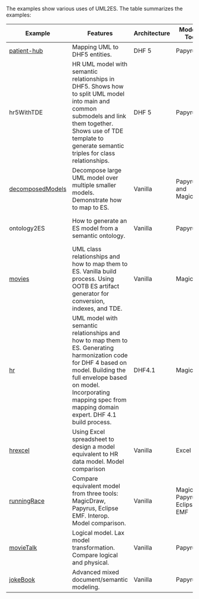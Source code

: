 The examples show various uses of UML2ES. The table summarizes the examples:

|Example|Features|Architecture|Modeling Tools|Status|
|---|---|---|---|---|
|[patient-hub](patient-hub)|Mapping UML to DHF5 entities.|DHF 5|Papyrus|complete|
|hr5WithTDE|HR UML model with semantic relationships in DHF5. Shows how to split UML model into main and common submodels and link them together. Shows use of TDE template to generate semantic triples for class relationships.|DHF 5|Papyrus s|Coming soon - Summer/fall 2020|
|[decomposedModels](decomposedModels)|Decompose large UML model over multiple smaller models. Demonstrate how to map to ES.|Vanilla|Papyrus and MagicDraw|TODO|
|ontology2ES|How to generate an ES model from a semantic ontology.|Vanilla|Papyrus|CComing soon - Summer/fall 2020|
|[movies](movies)|UML class relationships and how to map them to ES. Vanilla build process. Using OOTB ES artifact generator for conversion, indexes, and TDE.|Vanilla|MagicDraw|complete|
|[hr](hr)|UML model with semantic relationships and how to map them to ES. Generating harmonization code for DHF 4 based on model. Building the full envelope based on model. Incorporating mapping spec from mapping domain expert. DHF 4.1 build process.|DHF4.1|MagicDraw|complete|
|[hrexcel](hrexcel)|Using Excel spreadsheet to design a model equivalent to HR data model. Model comparison|Vanilla|Excel|complete|
|[runningRace](runningRace)|Compare equivalent model from three tools: MagicDraw, Papyrus, Eclipse EMF. Interop. Model comparison.|Vanilla|MagicDraw, Papyrus, Eclipse EMF|complete|
|[movieTalk](movieTalk)|Logical model. Lax model transformation. Compare logical and physical.|Vanilla|Papyrus|complete|
|[jokeBook](jokeBook)|Advanced mixed document/semantic modeling.|Vanilla|Papyrus|complete|
